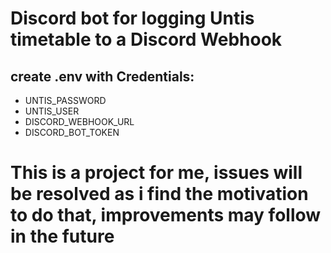 # Discord bot for logging Untis timetable to a Discord Webhook 
## create .env with Credentials:
- UNTIS_PASSWORD
- UNTIS_USER
- DISCORD_WEBHOOK_URL
- DISCORD_BOT_TOKEN

# This is a project for me, issues will be resolved as i find the motivation to do that, improvements may follow in the future